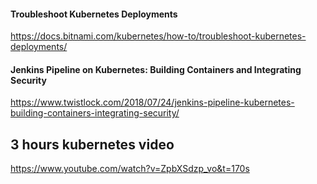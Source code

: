 #### Troubleshoot Kubernetes Deployments
https://docs.bitnami.com/kubernetes/how-to/troubleshoot-kubernetes-deployments/

#### Jenkins Pipeline on Kubernetes: Building Containers and Integrating Security

https://www.twistlock.com/2018/07/24/jenkins-pipeline-kubernetes-building-containers-integrating-security/

## 3 hours kubernetes video 
https://www.youtube.com/watch?v=ZpbXSdzp_vo&t=170s
